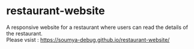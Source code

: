 # restaurant-website
A responsive website for a restaurant where users can read the details of the restaurant.<br/>
Please vsist : https://soumya-debug.github.io/restaurant-website/
